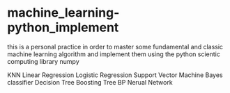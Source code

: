 # machine_learning-python_implement
this is a personal practice in order to master some fundamental and classic machine learning algorithm and implement them using the python scientic computing library numpy

KNN
Linear Regression
Logistic Regression
Support Vector Machine
Bayes classifier
Decision Tree
Boosting Tree
BP Nerual Network
